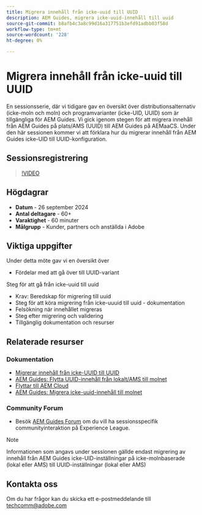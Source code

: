 ```yaml
---
title: Migrera innehåll från icke-uuid till UUID
description: AEM Guides, migrera icke-uuid-innehåll till uuid
source-git-commit: b8afb4c3a8c99d16a317751b3efd91adbb03f58d
workflow-type: tm+mt
source-wordcount: '228'
ht-degree: 0%

---
```


# Migrera innehåll från icke-uuid till UUID

En sessionsserie, där vi tidigare gav en översikt över distributionsalternativ (icke-moln och moln) och programvarianter (icke-UID, UUID) som är tillgängliga för AEM Guides.
Vi gick igenom stegen för att migrera innehåll från AEM Guides på plats/AMS (UUID) till AEM Guides på AEMaaCS.
Under den här sessionen kommer vi att förklara hur du migrerar innehåll från AEM Guides icke-UID till UUID-konfiguration.


## Sessionsregistrering

>[!VIDEO](https://video.tv.adobe.com/v/3434807/uuid-migration-content-migration-guides-migration?quality=12&learn=on)


## Högdagrar

- **Datum** - 26 september 2024
- **Antal deltagare** - 60+
- **Varaktighet** - 60 minuter
- **Målgrupp** - Kunder, partners och anställda i Adobe


## Viktiga uppgifter

Under detta möte gav vi en översikt över
- Fördelar med att gå över till UUID-variant

Steg för att gå från icke-uuid till uuid
- Krav: Beredskap för migrering till uuid
- Steg för att köra migrering från icke-uuuid till uuid - dokumentation
- Felsökning när innehållet migreras
- Steg efter migrering och validering
- Tillgänglig dokumentation och resurser



## Relaterade resurser

### Dokumentation

- [Migrerar innehåll från icke-UUID till UUID](https://experienceleague.adobe.com/en/docs/experience-manager-guides/using/install-guide/on-prem-ig/content-migration/migration-process/migrate-non-uuid-uuid)
- [AEM Guides: Flytta UUID-innehåll från lokalt/AMS till molnet](../../cs-install-guide/migrate-on-premise-content-cloud.md)
- [Flyttar till AEM Cloud](https://experienceleague.adobe.com/en/docs/experience-manager-cloud-service/content/migration-journey/getting-started)
- [AEM Guides: Migrera icke-uuid-innehåll till molnet](../../install-guide/migrate-uuid-non-uuid.md)

### Community Forum

- Besök [AEM Guides Forum](https://experienceleaguecommunities.adobe.com/t5/experience-manager-guides/bd-p/xml-documentation-discussions) om du vill ha sessionsspecifik communityinteraktion på Experience League.


>[!NOTE]
>
> Informationen som angavs under sessionen gällde endast migrering av innehåll från AEM Guides icke-UID-inställningar på icke-molnbaserade (lokal eller AMS) till UUID-inställningar (lokal eller AMS)



## Kontakta oss

Om du har frågor kan du skicka ett e-postmeddelande till <techcomm@adobe.com>
